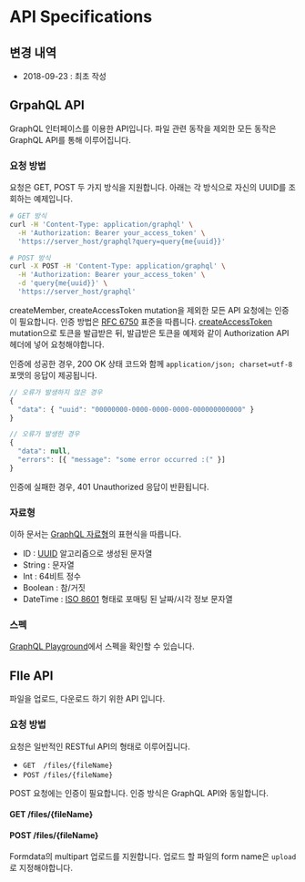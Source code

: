 # API Specifications

## 변경 내역

  - 2018-09-23 : 최초 작성


## GrpahQL API

GraphQL 인터페이스를 이용한 API입니다. 파일 관련 동작을 제외한 모든 동작은 GraphQL API를 통해 이루어집니다.

### 요청 방법

요청은 GET, POST 두 가지 방식을 지원합니다. 아래는 각 방식으로 자신의 UUID를 조회하는 예제입니다.

```sh
# GET 방식
curl -H 'Content-Type: application/graphql' \
  -H 'Authorization: Bearer your_access_token' \
  'https://server_host/graphql?query=query{me{uuid}}'

# POST 방식
curl -X POST -H 'Content-Type: application/graphql' \
  -H 'Authorization: Bearer your_access_token' \
  -d 'query{me{uuid}}' \
  'https://server_host/graphql'
```

createMember, createAccessToken mutation을 제외한 모든 API 요청에는 인증이 필요합니다. 인증 방법은 [RFC 6750](https://tools.ietf.org/html/rfc6750) 표준을 따릅니다. [createAccessToken](#createaccesstoken) mutation으로 토큰을 발급받은 뒤, 발급받은 토큰을 예제와 같이 Authorization API 헤더에 넣어 요청해야합니다.

인증에 성공한 경우, 200 OK 상태 코드와 함께 `application/json; charset=utf-8` 포맷의 응답이 제공됩니다.

```js
// 오류가 발생하지 않은 경우
{
  "data": { "uuid": "00000000-0000-0000-0000-000000000000" }
}

// 오류가 발생한 경우
{
  "data": null,
  "errors": [{ "message": "some error occurred :(" }]
}
```

인증에 실패한 경우, 401 Unauthorized 응답이 반환됩니다.

### 자료형

이하 문서는 [GraphQL 자료형](https://graphql.org/learn/schema/)의 표현식을 따릅니다.

  - ID : [UUID](https://en.wikipedia.org/wiki/Universally_unique_identifier) 알고리즘으로 생성된 문자열
  - String : 문자열
  - Int : 64비트 정수
  - Boolean : 참/거짓
  - DateTime : [ISO 8601](https://en.wikipedia.org/wiki/ISO_8601) 형태로 포매팅 된 날짜/시각 정보 문자열

### 스펙

[GraphQL Playground](http://nagase.lynlab.co.kr/graphql)에서 스펙을 확인할 수 있습니다.


## FIle API

파일을 업로드, 다운로드 하기 위한 API 입니다.

### 요청 방법

요청은 일반적인 RESTful API의 형태로 이루어집니다.

  - `GET  /files/{fileName}`
  - `POST /files/{fileName}`

POST 요청에는 인증이 필요합니다. 인증 방식은 GraphQL API와 동일합니다.

#### GET /files/{fileName}

#### POST /files/{fileName}

Formdata의 multipart 업로드를 지원합니다. 업로드 할 파일의 form name은 `upload`로 지정해야합니다.
